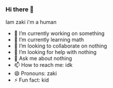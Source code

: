 ### Hi there 👋

<!--
**muhammadzaki693/muhammadzaki693** is a ✨ _special_ ✨ repository because its `README.md` (this file) appears on your GitHub profile.

Here are some ideas to get you started:

- 🔭 I’m currently working on ...
- 🌱 I’m currently learning ...
- 👯 I’m looking to collaborate on ...
- 🤔 I’m looking for help with ...
- 💬 Ask me about ...
- 📫 How to reach me: ...
- 😄 Pronouns: ...
- ⚡ Fun fact: ...
-->
Iam zaki i'm a human

- 🔭 I’m currently working on something
- 🌱 I’m currently learning math
- 👯 I’m looking to collaborate on nothing
- 🤔 I’m looking for help with nothing
- 💬 Ask me about nothing
- 📫 How to reach me: idk
- 😄 Pronouns: zaki
- ⚡ Fun fact: kid

